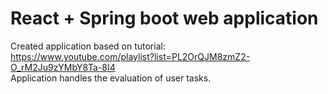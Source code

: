 # React + Spring boot web application
Created application based on tutorial: <br />
https://www.youtube.com/playlist?list=PL2OrQJM8zmZ2-O_rM2Ju9zYMbY8Ta-8I4 <br />
Application handles the evaluation of user tasks.
